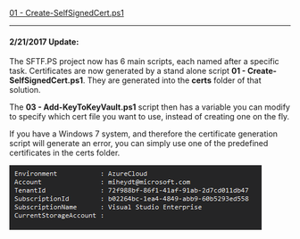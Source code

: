 [01 - Create-SelfSignedCert.ps1](markdown/01.md)

***
#### 2/21/2017 Update: ####
The SFTF.PS project now has 6 main scripts, each named after a specific task.
Certificates are now generated by a stand alone script **01 - Create-SelfSignedCert.ps1**.  They are generated into the **certs** folder of that solution.

The **03 - Add-KeyToKeyVault.ps1** script then has a variable you can modify to specify which cert file you want to use, instead of creating one on the fly.

If you have a Windows 7 system, and therefore the certificate generation script will generate an error, you can simply use one of the predefined certificates in the certs folder.

![](images/img0.png)

